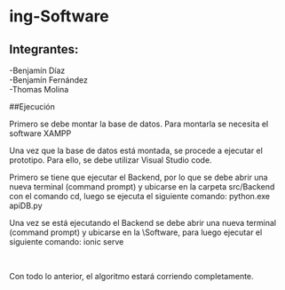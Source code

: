 # ing-Software

## Integrantes:
-Benjamín Díaz
<br>
-Benjamín Fernández
<br>
-Thomas Molina
<br>

##Ejecución

Primero se debe montar la base de datos. Para montarla se necesita el software XAMPP
<br>

Una vez que la base de datos está montada, se procede a ejecutar el prototipo. Para ello, se debe utilizar Visual Studio code. 
<br>

Primero se tiene que ejecutar el Backend, por lo que se debe abrir una nueva terminal (command prompt) y ubicarse en la carpeta src/Backend con el comando cd, luego se ejecuta el siguiente comando: python.exe apiDB.py
<br>

Una vez se está ejecutando el Backend se debe abrir una nueva terminal (command prompt) y ubicarse en la \Software, para luego ejecutar el siguiente comando: ionic serve

<br>

Con todo lo anterior, el algoritmo estará corriendo completamente.


